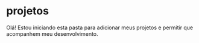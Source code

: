 # projetos
Olá! Estou iniciando esta pasta para adicionar meus projetos e permitir que acompanhem meu desenvolvimento.
